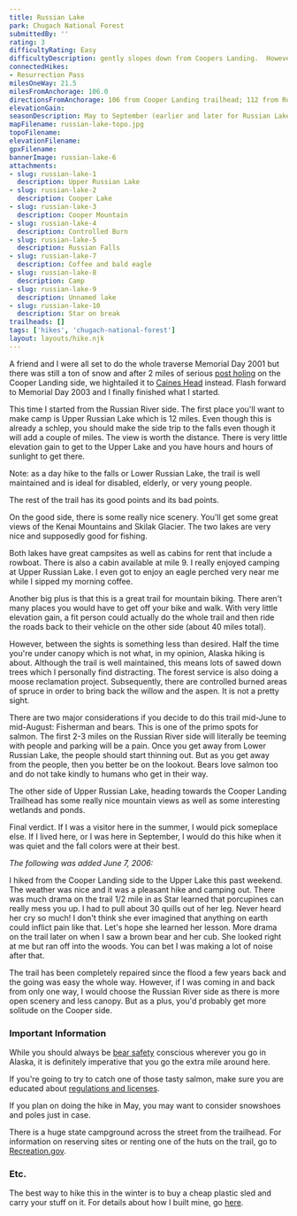 ```yaml
---
title: Russian Lake
park: Chugach National Forest
submittedBy: ''
rating: 3
difficultyRating: Easy
difficultyDescription: gently slopes down from Coopers Landing.  However, nothing dramatic if you choose to go the other way.
connectedHikes:
- Resurrection Pass
milesOneWay: 21.5
milesFromAnchorage: 106.0
directionsFromAnchorage: 106 from Cooper Landing trailhead; 112 from Russian Lakes Campground
elevationGain: 
seasonDescription: May to September (earlier and later for Russian Lakes side; too much snow on Cooper Landing side)
mapFilename: russian-lake-topo.jpg
topoFilename: 
elevationFilename: 
gpxFilename: 
bannerImage: russian-lake-6
attachments:
- slug: russian-lake-1
  description: Upper Russian Lake
- slug: russian-lake-2
  description: Cooper Lake
- slug: russian-lake-3
  description: Cooper Mountain
- slug: russian-lake-4
  description: Controlled Burn
- slug: russian-lake-5
  description: Russian Falls
- slug: russian-lake-7
  description: Coffee and bald eagle
- slug: russian-lake-8
  description: Camp
- slug: russian-lake-9
  description: Unnamed lake
- slug: russian-lake-10
  description: Star on break
trailheads: []
tags: ['hikes', 'chugach-national-forest']
layout: layouts/hike.njk
---
```

A friend and I were all set to do the whole traverse Memorial Day 2001 but there was still a ton of snow and after 2 miles of serious [post holing](/education/#post-holing) on the Cooper Landing side, we hightailed it to [Caines Head](/hikes/caines-head-trail/ "Caines Head Trail") instead. Flash forward to Memorial Day 2003 and I finally finished what I started.

This time I started from the Russian River side. The first place you'll want to make camp is Upper Russian Lake which is 12 miles. Even though this is already a schlep, you should make the side trip to the falls even though it will add a couple of miles. The view is worth the distance. There is very little elevation gain to get to the Upper Lake and you have hours and hours of sunlight to get there. 

Note: as a day hike to the falls or Lower Russian Lake, the trail is well maintained and is ideal for disabled, elderly, or very young people.

The rest of the trail has its good points and its bad points. 

On the good side, there is some really nice scenery. You'll get some great views of the Kenai Mountains and Skilak Glacier. The two lakes are very nice and supposedly good for fishing. 

Both lakes have great campsites as well as cabins for rent that include a rowboat. There is also a cabin available at mile 9. I really enjoyed camping at Upper Russian Lake. I even got to enjoy an eagle perched very near me while I sipped my morning coffee.

Another big plus is that this is a great trail for mountain biking. There aren't many places you would have to get off your bike and walk. With very little elevation gain, a fit person could actually do the whole trail and then ride the roads back to their vehicle on the other side (about 40 miles total).

However, between the sights is something less than desired. Half the time you're under canopy which is not what, in my opinion, Alaska hiking is about. Although the trail is well maintained, this means lots of sawed down trees which I personally find distracting. The forest service is also doing a moose reclamation project. Subsequently, there are controlled burned areas of spruce in order to bring back the willow and the aspen. It is not a pretty sight.

There are two major considerations if you decide to do this trail mid-June to mid-August: Fisherman and bears. This is one of the primo spots for salmon. The first 2-3 miles on the Russian River side will literally be teeming with people and parking will be a pain. Once you get away from Lower Russian Lake, the people should start thinning out. But as you get away from the people, then you better be on the lookout. Bears love salmon too and do not take kindly to humans who get in their way.

The other side of Upper Russian Lake, heading towards the Cooper Landing Trailhead has some really nice mountain views as well as some interesting wetlands and ponds. 

Final verdict. If I was a visitor here in the summer, I would pick someplace else. If I lived here, or I was here in September, I would do this hike when it was quiet and the fall colors were at their best.

*The following was added June 7, 2006:*

I hiked from the Cooper Landing side to the Upper Lake this past weekend. The weather was nice and it was a pleasant hike and camping out. There was much drama on the trail 1/2 mile in as Star learned that porcupines can really mess you up. I had to pull about 30 quills out of her leg. Never heard her cry so much! I don't think she ever imagined that anything on earth could inflict pain like that. Let's hope she learned her lesson. More drama on the trail later on when I saw a brown bear and her cub. She looked right at me but ran off into the woods. You can bet I was making a lot of noise after that.

The trail has been completely repaired since the flood a few years back and the going was easy the whole way. However, if I was coming in and back from only one way, I would choose the Russian River side as there is more open scenery and less canopy. But as a plus, you'd probably get more solitude on the Cooper side.

### Important Information

While you should always be [bear safety](/education/#bears) conscious wherever you go in Alaska, it is definitely imperative that you go the extra mile around here. 

If you're going to try to catch one of those tasty salmon, make sure you are educated about [regulations and licenses](/education/#fishing).

If you plan on doing the hike in May, you may want to consider snowshoes and poles just in case.

There is a huge state campground across the street from the trailhead. For information on reserving sites or renting one of the huts on the trail, go to [Recreation.gov](http://www.recreation.gov/).

### Etc.

The best way to hike this in the winter is to buy a cheap plastic sled and carry your stuff on it. For details about how I built mine, go [here](/education/how-to-build-a-sled-for-winter-hiking/ "How to Build a Sled for Winter Hiking").